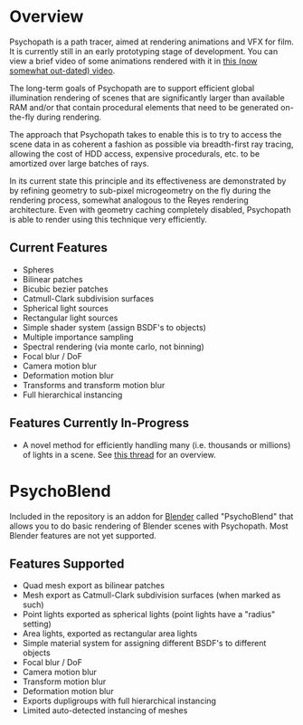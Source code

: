 Overview
========

Psychopath is a path tracer, aimed at rendering animations and VFX for
film.  It is currently still in an early prototyping stage of development.  You
can view a brief video of some animations rendered with it in
[this (now somewhat out-dated)
video](https://www.youtube.com/watch?v=rydLFAdhseo).

The long-term goals of Psychopath are to support efficient global illumination
rendering of scenes that are significantly larger than available RAM and/or
that contain procedural elements that need to be generated on-the-fly during
rendering.

The approach that Psychopath takes to enable this is to try to access the scene
data in as coherent a fashion as possible via breadth-first ray tracing,
allowing the cost of HDD access, expensive procedurals, etc. to be amortized
over large batches of rays.

In its current state this principle and its effectiveness are demonstrated by
by refining geometry to sub-pixel microgeometry on the fly during the rendering process, somewhat analogous to the Reyes rendering architecture.  Even with geometry caching completely disabled, Psychopath is able to render using this technique very efficiently.

Current Features
----------------
- Spheres
- Bilinear patches
- Bicubic bezier patches
- Catmull-Clark subdivision surfaces
- Spherical light sources
- Rectangular light sources
- Simple shader system (assign BSDF's to objects)
- Multiple importance sampling
- Spectral rendering (via monte carlo, not binning)
- Focal blur / DoF
- Camera motion blur
- Deformation motion blur
- Transforms and transform motion blur
- Full hierarchical instancing

Features Currently In-Progress
------------------------------
- A novel method for efficiently handling many (i.e. thousands or millions) of
  lights in a scene.  See [this thread](http://ompf2.com/viewtopic.php?f=3&t=1938) for an overview.



PsychoBlend
===========

Included in the repository is an addon for [Blender](http://www.blender.org)
called "PsychoBlend" that allows you to do basic rendering of Blender scenes
with Psychopath.  Most Blender features are not yet supported.

Features Supported
------------------
- Quad mesh export as bilinear patches
- Mesh export as Catmull-Clark subdivision surfaces (when marked as such)
- Point lights exported as spherical lights (point lights have a "radius" setting)
- Area lights, exported as rectangular area lights
- Simple material system for assigning different BSDF's to different objects
- Focal blur / DoF
- Camera motion blur
- Transform motion blur
- Deformation motion blur
- Exports dupligroups with full hierarchical instancing
- Limited auto-detected instancing of meshes